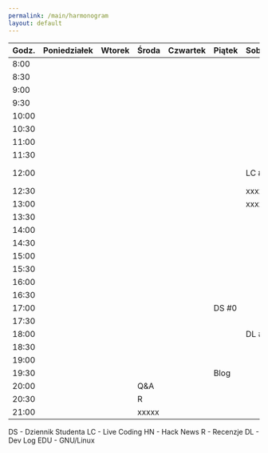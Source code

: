 ```yaml
---
permalink: /main/harmonogram
layout: default
---
```


|Godz.|Poniedziałek|Wtorek|Środa|Czwartek|Piątek |Sobota| Niedziela |
|-----|------------|------|-----|--------|-------|------|-----------|
|8:00 |            |      |     |        |       |      |           |
|8:30 |            |      |     |        |       |      |           |
|9:00 |            |      |     |        |       |      |           |
|9:30 |            |      |     |        |       |      |           |
|10:00|            |      |     |        |       |      |           |
|10:30|            |      |     |        |       |      |           |
|11:00|            |      |     |        |       |      |           |
|11:30|            |      |     |        |       |      |           |
|12:00|            |      |     |        |       |LC #0 |HN #13.2022|
|12:30|            |      |     |        |       |xxxxxx|           |
|13:00|            |      |     |        |       |xxxxxx|           |
|13:30|            |      |     |        |       |      |           |
|14:00|            |      |     |        |       |      |           |
|14:30|            |      |     |        |       |      | Różności  |
|15:00|            |      |     |        |       |      |           |
|15:30|            |      |     |        |       |      |           |
|16:00|            |      |     |        |       |      |           |
|16:30|            |      |     |        |       |      |           |
|17:00|            |      |     |        | DS #0 |      |           |
|17:30|            |      |     |        |       |      |           |
|18:00|            |      |     |        |       | DL #0|  EDU #0   |
|18:30|            |      |     |        |       |      |           |
|19:00|            |      |     |        |       |      |           |
|19:30|            |      |     |        | Blog  |      |           |
|20:00|            |      | Q&A |        |       |      |           |
|20:30|            |      |  R  |        |       |      |           |
|21:00|            |      |xxxxx|        |       |      |           |

DS - Dziennik Studenta
LC - Live Coding
HN - Hack News
R - Recenzje
DL - Dev Log
EDU - GNU/Linux